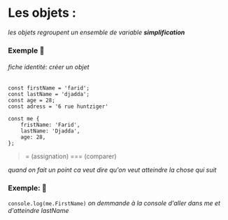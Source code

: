 # Les objets :


_les objets regroupent un ensemble de variable <strong>simplification </strong>_<br> 

### Exemple :speech_balloon:


###### fiche identité: _créer un objet_

``` 
const firstName = 'farid';
const lastName = 'djadda';
const age = 28;
const adress = '6 rue huntziger'

const me {
    fristName: 'Farid', 
    lastName: 'Djadda',
    age: 28,
};
``` 

>= (assignation)
>=== (comparer) 

_quand on fait un point ca veut dire qu'on veut atteindre la chose qui suit_

### Exemple: :speech_balloon:

`console.log(me.FirstName)` _on demmande à la console d'aller dans me et d'atteindre lastName_

 